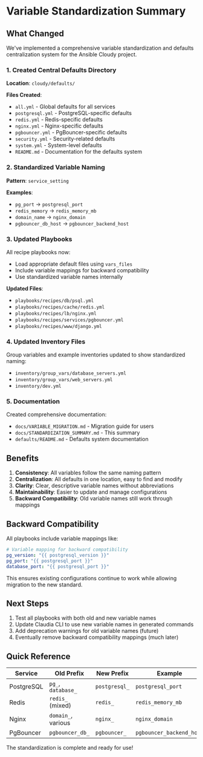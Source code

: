 # Variable Standardization Summary

## What Changed

We've implemented a comprehensive variable standardization and defaults centralization system for the Ansible Cloudy project.

### 1. Created Central Defaults Directory

**Location**: `cloudy/defaults/`

**Files Created**:
- `all.yml` - Global defaults for all services
- `postgresql.yml` - PostgreSQL-specific defaults  
- `redis.yml` - Redis-specific defaults
- `nginx.yml` - Nginx-specific defaults
- `pgbouncer.yml` - PgBouncer-specific defaults
- `security.yml` - Security-related defaults
- `system.yml` - System-level defaults
- `README.md` - Documentation for the defaults system

### 2. Standardized Variable Naming

**Pattern**: `service_setting`

**Examples**:
- `pg_port` → `postgresql_port`
- `redis_memory` → `redis_memory_mb`
- `domain_name` → `nginx_domain`
- `pgbouncer_db_host` → `pgbouncer_backend_host`

### 3. Updated Playbooks

All recipe playbooks now:
- Load appropriate default files using `vars_files`
- Include variable mappings for backward compatibility
- Use standardized variable names internally

**Updated Files**:
- `playbooks/recipes/db/psql.yml`
- `playbooks/recipes/cache/redis.yml`
- `playbooks/recipes/lb/nginx.yml`
- `playbooks/recipes/services/pgbouncer.yml`
- `playbooks/recipes/www/django.yml`

### 4. Updated Inventory Files

Group variables and example inventories updated to show standardized naming:
- `inventory/group_vars/database_servers.yml`
- `inventory/group_vars/web_servers.yml`
- `inventory/dev.yml`

### 5. Documentation

Created comprehensive documentation:
- `docs/VARIABLE_MIGRATION.md` - Migration guide for users
- `docs/STANDARDIZATION_SUMMARY.md` - This summary
- `defaults/README.md` - Defaults system documentation

## Benefits

1. **Consistency**: All variables follow the same naming pattern
2. **Centralization**: All defaults in one location, easy to find and modify
3. **Clarity**: Clear, descriptive variable names without abbreviations
4. **Maintainability**: Easier to update and manage configurations
5. **Backward Compatibility**: Old variable names still work through mappings

## Backward Compatibility

All playbooks include variable mappings like:

```yaml
# Variable mapping for backward compatibility
pg_version: "{{ postgresql_version }}"
pg_port: "{{ postgresql_port }}"
database_port: "{{ postgresql_port }}"
```

This ensures existing configurations continue to work while allowing migration to the new standard.

## Next Steps

1. Test all playbooks with both old and new variable names
2. Update Claudia CLI to use new variable names in generated commands
3. Add deprecation warnings for old variable names (future)
4. Eventually remove backward compatibility mappings (much later)

## Quick Reference

| Service | Old Prefix | New Prefix | Example |
|---------|------------|------------|---------|
| PostgreSQL | `pg_`, `database_` | `postgresql_` | `postgresql_port` |
| Redis | `redis_` (mixed) | `redis_` | `redis_memory_mb` |
| Nginx | `domain_`, various | `nginx_` | `nginx_domain` |
| PgBouncer | `pgbouncer_db_` | `pgbouncer_` | `pgbouncer_backend_host` |

The standardization is complete and ready for use!